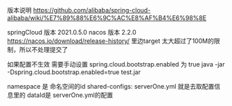 版本说明
https://github.com/alibaba/spring-cloud-alibaba/wiki/%E7%89%88%E6%9C%AC%E8%AF%B4%E6%98%8E

springCloud 版本 2021.0.5.0
nacos 版本 2.2.0
https://nacos.io/download/release-history/
里边target 太大超过了100M的限制，所以不处理提交了

如果配置不生效 需要手动设置
spring.cloud.bootstrap.enabled 为 true
java -jar -Dspring.cloud.bootstrap.enabled=true test.jar

namespace 是 命名空间的id
shared-configs: serverOne.yml 就是去取配置信息里的 dataId是 serverOne.yml的配置